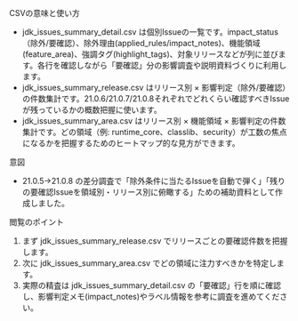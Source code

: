 CSVの意味と使い方

  - jdk_issues_summary_detail.csv は個別Issueの一覧です。impact_status（除外/要確認）、除外理由(applied_rules/impact_notes)、機能領域(feature_area)、強調タグ(highlight_tags)、対象リリースなどが列に並びます。各行を確認しながら「要確認」分の影響調査や説明資料づくりに利用します。
  - jdk_issues_summary_release.csv はリリース別 × 影響判定（除外/要確認）の件数集計です。21.0.6/21.0.7/21.0.8それぞれでどれくらい確認すべきIssueが残っているかの概数把握に使います。
  - jdk_issues_summary_area.csv はリリース別 × 機能領域 × 影響判定の件数集計です。どの領域（例: runtime_core、classlib、security）が工数の焦点になるかを把握するためのヒートマップ的な見方ができます。

  意図

  - 21.0.5→21.0.8 の差分調査で「除外条件に当たるIssueを自動で弾く」「残りの要確認Issueを領域別・リリース別に俯瞰する」ための補助資料として作成しました。

  閲覧のポイント

  1. まず jdk_issues_summary_release.csv でリリースごとの要確認件数を把握します。
  2. 次に jdk_issues_summary_area.csv でどの領域に注力すべきかを特定します。
  3. 実際の精査は jdk_issues_summary_detail.csv の「要確認」行を順に確認し、影響判定メモ(impact_notes)やラベル情報を参考に調査を進めてください。